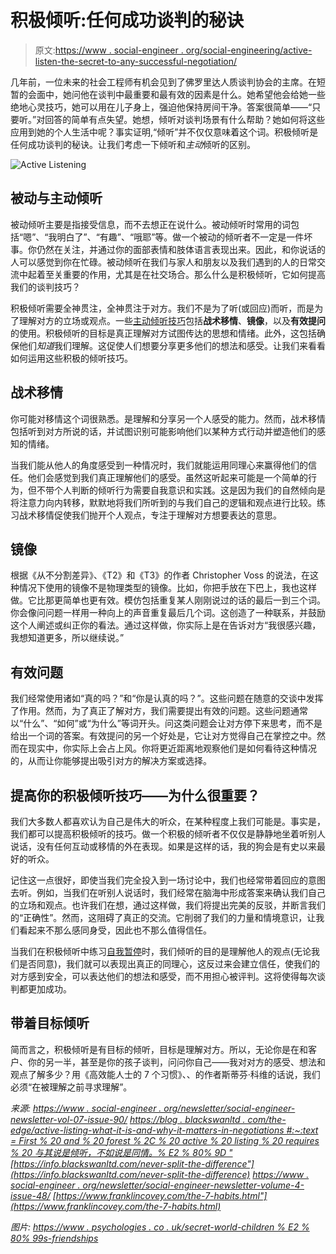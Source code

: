 # 积极倾听:任何成功谈判的秘诀

> 原文:[https://www . social-engineer . org/social-engineering/active-listen-the-secret-to-any-successful-negotiation/](https://www.social-engineer.org/social-engineering/active-listening-the-secret-to-any-successful-negotiation/)

几年前，一位未来的社会工程师有机会见到了佛罗里达人质谈判协会的主席。在短暂的会面中，她问他在谈判中最重要和最有效的因素是什么。她希望他会给她一些绝地心灵技巧，她可以用在儿子身上，强迫他保持房间干净。答案很简单——“只要听。”对回答的简单有点失望。她想，倾听对谈判场景有什么帮助？她如何将这些应用到她的个人生活中呢？事实证明,“倾听”并不仅仅意味着这个词。积极倾听是任何成功谈判的秘诀。让我们考虑一下倾听和*主动*倾听的区别。

![Active Listening](../Images/39aad48c18f9856fbad2c461f6fd8d0a.png)

## **被动与主动倾听**

被动倾听主要是指接受信息，而不去想正在说什么。被动倾听时常用的词包括“嗯”、“我明白了”、“有趣”、“哦耶”等。做一个被动的倾听者不一定是一件坏事。你仍然在关注，并通过你的面部表情和肢体语言表现出来。因此，和你说话的人可以感觉到你在忙碌。被动倾听在我们与家人和朋友以及我们遇到的人的日常交流中起着至关重要的作用，尤其是在社交场合。那么什么是积极倾听，它如何提高我们的谈判技巧？

积极倾听需要全神贯注，全神贯注于对方。我们不是为了听(或回应)而听，而是为了理解对方的立场或观点。一些[主动倾听技巧](https://blog.blackswanltd.com/the-edge/active-listening-what-it-is-and-why-it-matters-in-negotiating#:~:text=First%20and%20foremost%2C%20active%20listening%20requires%20an%20engaged%20mind.&text=Rather%20than%20listening%20to%20hear,%E2%80%9Clistening%20with%20tactical%20empathy.%E2%80%9D)包括**战术移情**、**镜像**，以及**有效提问**的使用。积极倾听的目标是真正理解对方试图传达的思想和情绪。此外，这包括确保他们*知道*我们理解。这促使人们想要分享更多他们的想法和感受。让我们来看看如何运用这些积极的倾听技巧。

## **战术移情**

你可能对移情这个词很熟悉。是理解和分享另一个人感受的能力。然而，战术移情包括听到对方所说的话，并试图识别可能影响他们以某种方式行动并塑造他们的感知的情绪。

当我们能从他人的角度感受到一种情况时，我们就能运用同理心来赢得他们的信任。他们会感觉到我们真正理解他们的感受。虽然这听起来可能是一个简单的行为，但不带个人判断的倾听行为需要自我意识和实践。这是因为我们的自然倾向是将注意力向内转移，默默地将我们所听到的与我们自己的逻辑和观点进行比较。练习战术移情促使我们抛开个人观点，专注于理解对方想要表达的意思。

## **镜像**

根据《从不分割差异》、《T2》和《T3》的作者 Christopher Voss 的说法，在这种情况下使用的镜像不是物理类型的镜像。比如，你把手放在下巴上，我也这样做。它比那更简单也更有效。模仿包括重复某人刚刚说过的话的最后一到三个词。你会像问问题一样用一种向上的声音重复最后几个词。这创造了一种联系，并鼓励这个人阐述或纠正你的看法。通过这样做，你实际上是在告诉对方“我很感兴趣，我想知道更多，所以继续说。”

## **有效问题**

我们经常使用诸如“真的吗？”和“你是认真的吗？”。这些问题在随意的交谈中发挥了作用。然而，为了真正了解对方，我们需要提出有效的问题。这些问题通常以“什么”、“如何”或“为什么”等词开头。问这类问题会让对方停下来思考，而不是给出一个词的答案。有效提问的另一个好处是，它让对方觉得自己在掌控之中。然而在现实中，你实际上会占上风。你将更近距离地观察他们是如何看待这种情况的，从而让你能够提出吸引对方的解决方案或选择。

## 提高你的积极倾听技巧——为什么很重要？

我们大多数人都喜欢认为自己是伟大的听众，在某种程度上我们可能是。事实是，我们都可以提高积极倾听的技巧。做一个积极的倾听者不仅仅是静静地坐着听别人说话，没有任何互动或移情的外在表现。如果是这样的话，我的狗会是有史以来最好的听众。

记住这一点很好，即使当我们完全投入到一场讨论中，我们也经常带着回应的意图去听。例如，当我们在听别人说话时，我们经常在脑海中形成答案来确认我们自己的立场和观点。也许我们在想，通过这样做，我们将提出完美的反驳，并断言我们的“正确性”。然而，这阻碍了真正的交流。它削弱了我们的力量和情境意识，让我们看起来不那么感同身受，因此也不那么值得信任。

当我们在积极倾听中练习[自我暂停](https://www.social-engineer.org/newsletter/social-engineer-newsletter-volume-4-issue-48/)时，我们倾听的目的是理解他人的观点(无论我们是否同意)，我们就可以表现出真正的同理心，这反过来会建立信任，使我们的对方感到安全，可以表达他们的想法和感受，而不用担心被评判。这将使得每次谈判都更加成功。

## **带着目标倾听**

简而言之，积极倾听是有目标的倾听，目标是理解对方。所以，无论你是在和客户、你的另一半，甚至是你的孩子谈判，问问你自己——我对对方的感受、想法和观点了解多少？用《高效能人士的 7 个习惯》、、的作者斯蒂芬·科维的话说，我们必须“在被理解之前寻求理解”。

*来源:*
*[https://www . social-engineer . org/newsletter/social-engineer-newsletter-vol-07-issue-90/](https://www.social-engineer.org/newsletter/social-engineer-newsletter-vol-07-issue-90/)*
*[https://blog . blackswanltd . com/the-edge/active-listing-what-it-is-and-why-it-matters-in-negotiations #:~:text = First % 20 and % 20 forest % 2C % 20 active % 20 listing % 20 requires % 20 与其说是倾听，不如说是同情。% E2 % 80% 9D "](https://blog.blackswanltd.com/the-edge/active-listening-what-it-is-and-why-it-matters-in-negotiating#:~:text=First%20and%20foremost%2C%20active%20listening%20requires%20an%20engaged%20mind.&text=Rather%20than%20listening%20to%20hear,%E2%80%9Clistening%20with%20tactical%20empathy.%E2%80%9D)*
*[https://info.blackswanltd.com/never-split-the-difference"](https://info.blackswanltd.com/never-split-the-difference)*
*[https://www . social-engineer . org/newsletter/social-engineer-newsletter-volume-4-issue-48/](https://www.social-engineer.org/newsletter/social-engineer-newsletter-volume-4-issue-48/)*
*[https://www.franklincovey.com/the-7-habits.html"](https://www.franklincovey.com/the-7-habits.html)*

*图片:*
*[https://www . psychologies . co . uk/secret-world-children % E2 % 80% 99s-friendships](https://www.psychologies.co.uk/secret-world-children%E2%80%99s-friendships)*